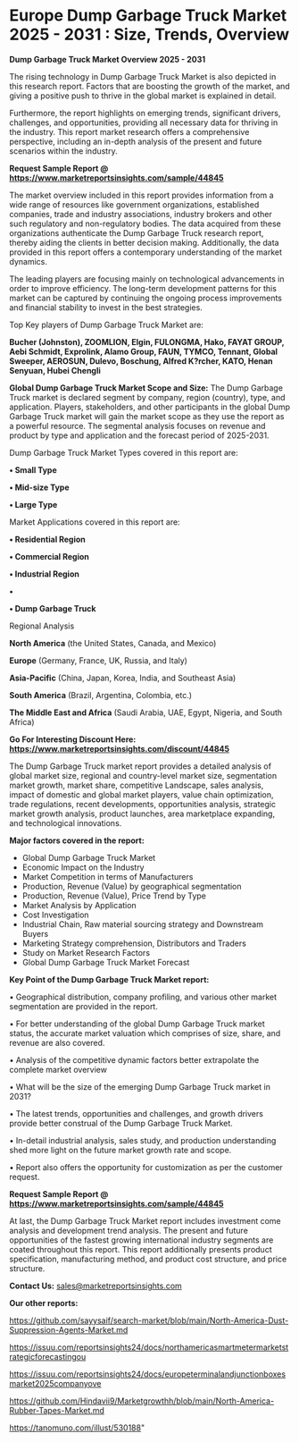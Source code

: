 # Europe Dump Garbage Truck Market 2025 - 2031 : Size, Trends, Overview

<Strong> Dump Garbage Truck Market Overview 2025 - 2031</strong>

The rising technology in Dump Garbage Truck Market is also depicted in this research report. Factors that are boosting the growth of the market, and giving a positive push to thrive in the global market is explained in detail.

Furthermore, the report highlights on emerging trends, significant drivers, challenges, and opportunities, providing all necessary data for thriving in the industry. This report market research offers a comprehensive perspective, including an in-depth analysis of the present and future scenarios within the industry.

<strong>Request Sample Report @ <a href=https://www.marketreportsinsights.com/sample/44845>https://www.marketreportsinsights.com/sample/44845</a></strong>

The market overview included in this report provides information from a wide range of resources like government organizations, established companies, trade and industry associations, industry brokers and other such regulatory and non-regulatory bodies. The data acquired from these organizations authenticate the Dump Garbage Truck research report, thereby aiding the clients in better decision making. Additionally, the data provided in this report offers a contemporary understanding of the market dynamics.

The leading players are focusing mainly on technological advancements in order to improve efficiency. The long-term development patterns for this market can be captured by continuing the ongoing process improvements and financial stability to invest in the best strategies.

Top Key players of Dump Garbage Truck Market are:

<strong>Bucher (Johnston), ZOOMLION, Elgin, FULONGMA, Hako, FAYAT GROUP, Aebi Schmidt, Exprolink, Alamo Group, FAUN, TYMCO, Tennant, Global Sweeper, AEROSUN, Dulevo, Boschung, Alfred K?rcher, KATO, Henan Senyuan, Hubei Chengli</strong>

<strong><b>Global Dump Garbage Truck Market Scope and Size:</b></strong>
The Dump Garbage Truck market is declared segment by company, region (country), type, and application. Players, stakeholders, and other participants in the global Dump Garbage Truck market will gain the market scope as they use the report as a powerful resource. The segmental analysis focuses on revenue and product by type and application and the forecast period of 2025-2031.

Dump Garbage Truck Market Types covered in this report are:

<strong>•  Small Type

•  Mid-size Type

•  Large Type</strong>

Market Applications covered in this report are:

<strong>•  Residential Region

•  Commercial Region

•  Industrial Region

•  

•  Dump Garbage Truck</strong> 

Regional Analysis

<strong>North America</strong> (the United States, Canada, and Mexico)

<strong>Europe</strong> (Germany, France, UK, Russia, and Italy)

<strong>Asia-Pacific</strong> (China, Japan, Korea, India, and Southeast Asia)

<strong>South America</strong> (Brazil, Argentina, Colombia, etc.)

<strong>The Middle East and Africa</strong> (Saudi Arabia, UAE, Egypt, Nigeria, and South Africa)

<strong>Go For Interesting Discount Here: <a href=https://www.marketreportsinsights.com/discount/44845>https://www.marketreportsinsights.com/discount/44845</a></strong>

The Dump Garbage Truck market report provides a detailed analysis of global market size, regional and country-level market size, segmentation market growth, market share, competitive Landscape, sales analysis, impact of domestic and global market players, value chain optimization, trade regulations, recent developments, opportunities analysis, strategic market growth analysis, product launches, area marketplace expanding, and technological innovations.

<strong><b>Major factors covered in the report:</b></strong>
<ul>
  <li>Global Dump Garbage Truck Market </li>
  <li>Economic Impact on the Industry</li>
  <li>Market Competition in terms of Manufacturers</li>
  <li>Production, Revenue (Value) by geographical segmentation</li>
  <li>Production, Revenue (Value), Price Trend by Type</li>
  <li>Market Analysis by Application</li>
  <li>Cost Investigation</li>
  <li>Industrial Chain, Raw material sourcing strategy and Downstream Buyers</li>
  <li>Marketing Strategy comprehension, Distributors and Traders</li>
  <li>Study on Market Research Factors</li>
  <li>Global Dump Garbage Truck Market Forecast</li>
</ul>

<strong><b>Key Point of the Dump Garbage Truck Market report:</b></strong>

• Geographical distribution, company profiling, and various other market segmentation are provided in the report.

• For better understanding of the global Dump Garbage Truck market status, the accurate market valuation which comprises of size, share, and revenue are also covered.

• Analysis of the competitive dynamic factors better extrapolate the complete market overview

• What will be the size of the emerging Dump Garbage Truck market in 2031?

• The latest trends, opportunities and challenges, and growth drivers provide better construal of the Dump Garbage Truck Market.

• In-detail industrial analysis, sales study, and production understanding shed more light on the future market growth rate and scope.

• Report also offers the opportunity for customization as per the customer request.

<strong>Request Sample Report @ <a href=https://www.marketreportsinsights.com/sample/44845>https://www.marketreportsinsights.com/sample/44845</a></strong>

At last, the Dump Garbage Truck Market report includes investment come analysis and development trend analysis. The present and future opportunities of the fastest growing international industry segments are coated throughout this report. This report additionally presents product specification, manufacturing method, and product cost structure, and price structure.

<strong>Contact Us:</strong>
sales@marketreportsinsights.com

<strong>Our other reports:</strong>

<a href=https://github.com/sayysaif/search-market/blob/main/North-America-Dust-Suppression-Agents-Market.md>https://github.com/sayysaif/search-market/blob/main/North-America-Dust-Suppression-Agents-Market.md</a>

<a href=https://issuu.com/reportsinsights24/docs/northamericasmartmetermarketstrategicforecastingou>https://issuu.com/reportsinsights24/docs/northamericasmartmetermarketstrategicforecastingou</a>

<a href=https://issuu.com/reportsinsights24/docs/europeterminalandjunctionboxesmarket2025companyove>https://issuu.com/reportsinsights24/docs/europeterminalandjunctionboxesmarket2025companyove</a>

<a href=https://github.com/Hindavii9/Marketgrowthh/blob/main/North-America-Rubber-Tapes-Market.md>https://github.com/Hindavii9/Marketgrowthh/blob/main/North-America-Rubber-Tapes-Market.md</a>

<a href=https://tanomuno.com/illust/530188>https://tanomuno.com/illust/530188</a>"
